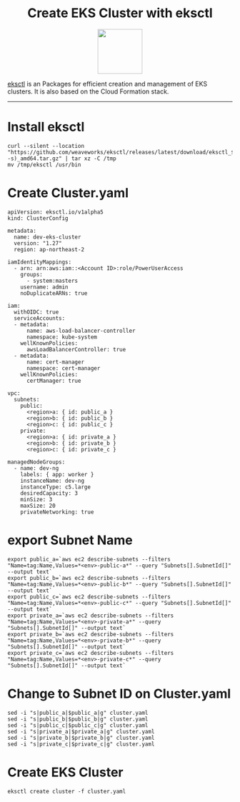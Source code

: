 <h1 align="center"> Create EKS Cluster with eksctl</h1>
<p align="center"><img src="https://eksctl.io/assets/images/logo.png" width="100"></p>

[eksctl] is an Packages for efficient creation and management of EKS clusters. It is also based on the Cloud Formation stack.

----
[eksctl]: https://eksctl.io/

# Install eksctl
```
curl --silent --location "https://github.com/weaveworks/eksctl/releases/latest/download/eksctl_$(uname -s)_amd64.tar.gz" | tar xz -C /tmp
mv /tmp/eksctl /usr/bin
```

# Create Cluster.yaml
```
apiVersion: eksctl.io/v1alpha5
kind: ClusterConfig

metadata:
  name: dev-eks-cluster
  version: "1.27"
  region: ap-northeast-2

iamIdentityMappings:
  - arn: arn:aws:iam::<Account ID>:role/PowerUserAccess
    groups:
      - system:masters
    username: admin
    noDuplicateARNs: true

iam:
  withOIDC: true
  serviceAccounts:
  - metadata:
      name: aws-load-balancer-controller
      namespace: kube-system
    wellKnownPolicies:
      awsLoadBalancerController: true
  - metadata:
      name: cert-manager
      namespace: cert-manager
    wellKnownPolicies:
      certManager: true

vpc:
  subnets:
    public:
      <region>a: { id: public_a }
      <region>b: { id: public_b }
      <region>c: { id: public_c }
    private:
      <region>a: { id: private_a }
      <region>b: { id: private_b }
      <region>c: { id: private_c }

managedNodeGroups:
  - name: dev-ng
    labels: { app: worker }
    instanceName: dev-ng
    instanceType: c5.large
    desiredCapacity: 3
    minSize: 3
    maxSize: 20
    privateNetworking: true
```
# export Subnet Name
```
export public_a=`aws ec2 describe-subnets --filters "Name=tag:Name,Values=*<env>-public-a*" --query "Subnets[].SubnetId[]" --output text`
export public_b=`aws ec2 describe-subnets --filters "Name=tag:Name,Values=*<env>-public-b*" --query "Subnets[].SubnetId[]" --output text`
export public_c=`aws ec2 describe-subnets --filters "Name=tag:Name,Values=*<env>-public-c*" --query "Subnets[].SubnetId[]" --output text`
export private_a=`aws ec2 describe-subnets --filters "Name=tag:Name,Values=*<env>-private-a*" --query "Subnets[].SubnetId[]" --output text`
export private_b=`aws ec2 describe-subnets --filters "Name=tag:Name,Values=*<env>-private-b*" --query "Subnets[].SubnetId[]" --output text`
export private_c=`aws ec2 describe-subnets --filters "Name=tag:Name,Values=*<env>-private-c*" --query "Subnets[].SubnetId[]" --output text`
```

# Change to Subnet ID on Cluster.yaml
```
sed -i "s|public_a|$public_a|g" cluster.yaml
sed -i "s|public_b|$public_b|g" cluster.yaml
sed -i "s|public_c|$public_c|g" cluster.yaml
sed -i "s|private_a|$private_a|g" cluster.yaml
sed -i "s|private_b|$private_b|g" cluster.yaml
sed -i "s|private_c|$private_c|g" cluster.yaml
```

# Create EKS Cluster
```
eksctl create cluster -f cluster.yaml
```
